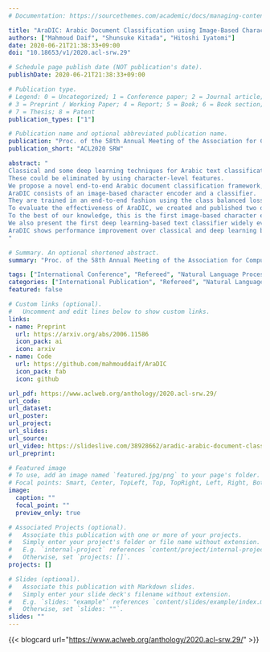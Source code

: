 ```yaml
---
# Documentation: https://sourcethemes.com/academic/docs/managing-content/

title: "AraDIC: Arabic Document Classification using Image-Based Character Embeddings and Class-Balanced Loss"
authors: ["Mahmoud Daif", "Shunsuke Kitada", "Hitoshi Iyatomi"]
date: 2020-06-21T21:38:33+09:00
doi: "10.18653/v1/2020.acl-srw.29"

# Schedule page publish date (NOT publication's date).
publishDate: 2020-06-21T21:38:33+09:00

# Publication type.
# Legend: 0 = Uncategorized; 1 = Conference paper; 2 = Journal article;
# 3 = Preprint / Working Paper; 4 = Report; 5 = Book; 6 = Book section;
# 7 = Thesis; 8 = Patent
publication_types: ["1"]

# Publication name and optional abbreviated publication name.
publication: "Proc. of the 58th Annual Meeting of the Association for Computational Linguistics: Student Research Workshop"
publication_short: "ACL2020 SRW"

abstract: "
Classical and some deep learning techniques for Arabic text classification often depend on complex morphological analysis, word segmentation, and hand-crafted feature engineering.
These could be eliminated by using character-level features.
We propose a novel end-to-end Arabic document classification framework, Arabic document image-based classifier (AraDIC), inspired by the work on image-based character embeddings.
AraDIC consists of an image-based character encoder and a classifier.
They are trained in an end-to-end fashion using the class balanced loss to deal with the long-tailed data distribution problem.
To evaluate the effectiveness of AraDIC, we created and published two datasets, the Arabic Wikipedia title (AWT) dataset and the Arabic poetry (AraP) dataset.
To the best of our knowledge, this is the first image-based character embedding framework addressing the problem of Arabic text classification. 
We also present the first deep learning-based text classifier widely evaluated on modern standard Arabic, colloquial Arabic and classical Arabic.
AraDIC shows performance improvement over classical and deep learning baselines  by 12.29% and 23.05% for the micro and macro F-score, respectively.
"

# Summary. An optional shortened abstract.
summary: "Proc. of the 58th Annual Meeting of the Association for Computational Linguistics: Student Research Workshop"

tags: ["International Conference", "Refereed", "Natural Language Processing"]
categories: ["International Publication", "Refereed", "Natural Language Processing"]
featured: false

# Custom links (optional).
#   Uncomment and edit lines below to show custom links.
links:
- name: Preprint
  url: https://arxiv.org/abs/2006.11586
  icon_pack: ai
  icon: arxiv
- name: Code
  url: https://github.com/mahmouddaif/AraDIC
  icon_pack: fab
  icon: github

url_pdf: https://www.aclweb.org/anthology/2020.acl-srw.29/
url_code:
url_dataset:
url_poster:
url_project:
url_slides:
url_source:
url_video: https://slideslive.com/38928662/aradic-arabic-document-classification-using-imagebased-character-embeddings-and-classbalanced-loss
url_preprint: 

# Featured image
# To use, add an image named `featured.jpg/png` to your page's folder. 
# Focal points: Smart, Center, TopLeft, Top, TopRight, Left, Right, BottomLeft, Bottom, BottomRight.
image:
  caption: ""
  focal_point: ""
  preview_only: true

# Associated Projects (optional).
#   Associate this publication with one or more of your projects.
#   Simply enter your project's folder or file name without extension.
#   E.g. `internal-project` references `content/project/internal-project/index.md`.
#   Otherwise, set `projects: []`.
projects: []

# Slides (optional).
#   Associate this publication with Markdown slides.
#   Simply enter your slide deck's filename without extension.
#   E.g. `slides: "example"` references `content/slides/example/index.md`.
#   Otherwise, set `slides: ""`.
slides: ""
---
```


{{< blogcard url="https://www.aclweb.org/anthology/2020.acl-srw.29/" >}}
